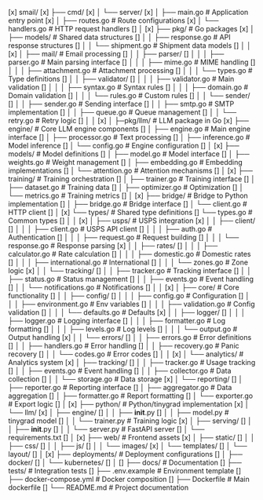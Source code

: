 [x]		smail/
[x]		├── cmd/
[x]		│   └── server/
[x]		│       ├── main.go        # Application entry point
[x]		│       ├── routes.go      # Route configurations
[x]		│       └── handlers.go    # HTTP request handlers
[]		│
[x]		├── pkg/                   # Go packages
[x]		│   ├── models/           # Shared data structures
[]		│   │   ├── response.go   # API response structures
[]		│   │   └── shipment.go   # Shipment data models
[]		│   │
[x]		│   ├── mail/            # Email processing
[]		│   │   ├── parser/
[]		│   │   │   ├── parser.go      # Main parsing interface
[]		│   │   │   ├── mime.go        # MIME handling
[]		│   │   │   ├── attachment.go  # Attachment processing
[]		│   │   │   └── types.go       # Type definitions
[]		│   │   ├── validator/
[]		│   │   │   ├── validator.go   # Main validation
[]		│   │   │   ├── syntax.go      # Syntax rules
[]		│   │   │   ├── domain.go      # Domain validation
[]		│   │   │   └── rules.go       # Custom rules
[]		│   │   └── sender/
[]		│   │       ├── sender.go      # Sending interface
[]		│   │       ├── smtp.go        # SMTP implementation
[]		│   │       ├── queue.go       # Queue management
[]		│   │       └── retry.go       # Retry logic
[]		│   │
[x]		│   ├─pkg/llm/           # LLM package in Go
[x]			├── engine/        # Core LLM engine components
[]			│   ├── engine.go      # Main engine interface
[]			│   ├── processor.go   # Text processing
[]			│   ├── inference.go   # Model inference
[]			│   └── config.go      # Engine configuration
[]			│
[x]			├── models/        # Model definitions
[]			│   ├── model.go       # Model interface
[]			│   ├── weights.go     # Weight management
[]			│   ├── embedding.go   # Embedding implementations
[]			│   └── attention.go   # Attention mechanisms
[]			│
[x]			├── training/      # Training orchestration
[]			│   ├── trainer.go     # Training interface
[]			│   ├── dataset.go     # Training data
[]			│   ├── optimizer.go   # Optimization
[]			│   └── metrics.go     # Training metrics
[]			│
[x]			├── bridge/        # Bridge to Python implementation
[]			│   ├── bridge.go      # Bridge interface
[]			│   └── client.go      # HTTP client
[]			│
[x]			└── types/         # Shared type definitions
[]		    	└── types.go       # Common types
[]		│   │
[x]		│   ├── usps/            # USPS integration
[x]		│   │   ├── client/
[]		│   │   │   ├── client.go    # USPS API client
[]		│   │   │   ├── auth.go      # Authentication
[]		│   │   │   ├── request.go   # Request building
[]		│   │   │   └── response.go  # Response parsing
[x]		│   │   ├── rates/
[]		│   │   │   ├── calculator.go     # Rate calculation
[]		│   │   │   ├── domestic.go       # Domestic rates
[]		│   │   │   ├── international.go  # International
[]		│   │   │   └── zones.go          # Zone logic
[x]		│   │   └── tracking/
[]		│   │       ├── tracker.go        # Tracking interface
[]		│   │       ├── status.go         # Status management
[]		│   │       ├── events.go         # Event handling
[]		│   │       └── notifications.go  # Notifications
[]		│   │
[x]		│   ├── core/            # Core functionality
[]		│   │   ├── config/
[]		│   │   │   ├── config.go      # Configuration
[]		│   │   │   ├── environment.go # Env variables
[]		│   │   │   ├── validation.go  # Config validation
[]		│   │   │   └── defaults.go    # Defaults
[x]		│   │   ├── logger/
[]		│   │   │   ├── logger.go      # Logging interface
[]		│   │   │   ├── formatter.go   # Log formatting
[]		│   │   │   ├── levels.go      # Log levels
[]		│   │   │   └── output.go      # Output handling
[x]		│   │   └── errors/
[]		│   │       ├── errors.go      # Error definitions
[]		│   │       ├── handlers.go    # Error handling
[]		│   │       ├── recovery.go    # Panic recovery
[]		│   │       └── codes.go       # Error codes
[]		│   │
[x]		│   └── analytics/       # Analytics system
[x]		│       ├── tracking/
[]		│       │   ├── tracker.go     # Usage tracking
[]		│       │   ├── events.go      # Event handling
[]		│       │   ├── collector.go   # Data collection
[]		│       │   └── storage.go     # Data storage
[x]		│       └── reporting/
[]		│           ├── reporter.go    # Reporting interface
[]		│           ├── aggregator.go  # Data aggregation
[]		│           ├── formatter.go   # Report formatting
[]		│           └── exporter.go    # Export logic
[]		│
[x]		├── python/              # Python/tinygrad implementation
[x]		│   └── llm/
[x]		│       ├── engine/
[]		│       │   ├── __init__.py
[]		│       │   ├── model.py      # tinygrad model
[]		│       │   └── trainer.py    # Training logic
[x]		│       ├── serving/
[]		│       │   ├── __init__.py
[]		│       │   └── server.py     # FastAPI server
[]		│       └── requirements.txt
[]		│
[x]		├── web/                # Frontend assets
[x]		│   ├── static/
[]		│   │   ├── css/
[]		│   │   ├── js/
[]		│   │   └── images/
[x]		│   └── templates/
[]		│       └── layout/
[]		│
[x]		├── deployments/        # Deployment configurations
[]		│   ├── docker/
[]		│   └── kubernetes/
[]		│
[]		├── docs/              # Documentation
[]		├── tests/             # Integration tests
[]		├── .env.example       # Environment template
[]		├── docker-compose.yml # Docker composition
[]		├── Dockerfile         # Main dockerfile
[]		└── README.md          # Project documentation